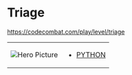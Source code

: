 # Triage 

https://codecombat.com/play/level/triage
<table>
<tr>
<td>

![Hero Picture](hero.png?raw=true "Hero Picture")

</td>
<td>
<ul>
<li>

[PYTHON](Triage.py)

</li>
</td>
</tr>
<table>